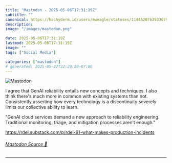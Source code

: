 ```yaml
---
title: "Mastodon - 2025-05-06T17:31:19Z"
subtitle: ""
canonical: https://hachyderm.io/users/mweagle/statuses/114462076393307905
description:
image: "/images/mastodon.png"

date: 2025-05-06T17:31:19Z
lastmod: 2025-05-06T17:31:19Z
image: ""
tags: ["Social Media"]

categories: ["mastodon"]
# generated: 2025-05-22T22:29:20-07:00
---
```

![Mastodon](/images/mastodon.png)

<p>I agree that GenAI reliability entails new concepts and techniques. I also think there&#39;s much more in common with existing systems than not. Consistently asserting how every technology is a discontinuity severely limits our collective ability to learn.</p><p>&quot;GenAI cloud services demand a new approach to reliability engineering. Traditional monitoring, triage, and mitigation processes aren’t enough.&quot;</p><p><a href="https://rdel.substack.com/p/rdel-91-what-makes-production-incidents" target="_blank" rel="nofollow noopener noreferrer" translate="no"><span class="invisible">https://</span><span class="ellipsis">rdel.substack.com/p/rdel-91-wh</span><span class="invisible">at-makes-production-incidents</span></a></p>


###### [Mastodon Source 🐘](https://hachyderm.io/@mweagle/114462076393307905)

___
